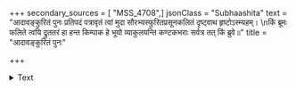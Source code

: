 +++
secondary_sources = [ "MSS_4708",]
jsonClass = "Subhaashita"
text = "आदावङ्कुरितं पुनः प्रतिपदं पत्रावृतं त्वां मुदा सौरभ्यस्फुरितप्रसूनकलितं दृष्ट्वाथ हृष्टोऽस्म्यहम्।  \nकिं ब्रूमः फलिते त्वयि द्रुततरं हा हन्त किम्पाक हे भूयो व्याकुलयन्ति कण्टकभराः सर्वत्र तत् किं ब्रुवे॥"
title = "आदावङ्कुरितं पुनः"

+++

<details><summary>Text</summary>

आदावङ्कुरितं पुनः प्रतिपदं पत्रावृतं त्वां मुदा सौरभ्यस्फुरितप्रसूनकलितं दृष्ट्वाथ हृष्टोऽस्म्यहम्।  
किं ब्रूमः फलिते त्वयि द्रुततरं हा हन्त किम्पाक हे भूयो व्याकुलयन्ति कण्टकभराः सर्वत्र तत् किं ब्रुवे॥
</details>
